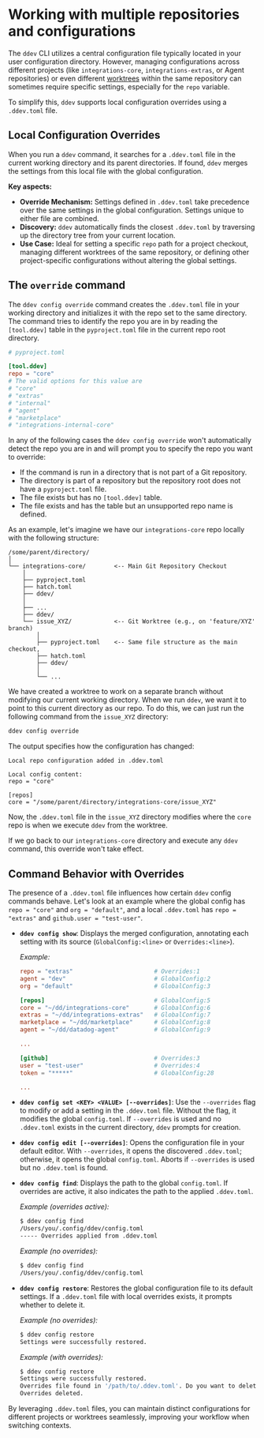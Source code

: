 # Working with multiple repositories and configurations

The `ddev` CLI utilizes a central configuration file typically located in your user configuration directory. However, managing configurations across different projects (like `integrations-core`, `integrations-extras`, or Agent repositories) or even different [worktrees](https://git-scm.com/docs/git-worktree) within the same repository can sometimes require specific settings, especially for the `repo` variable.

To simplify this, `ddev` supports local configuration overrides using a `.ddev.toml` file.

## Local Configuration Overrides

When you run a `ddev` command, it searches for a `.ddev.toml` file in the current working directory and its parent directories. If found, `ddev` merges the settings from this local file with the global configuration.

**Key aspects:**

*   **Override Mechanism:** Settings defined in `.ddev.toml` take precedence over the same settings in the global configuration. Settings unique to either file are combined.
*   **Discovery:** `ddev` automatically finds the closest `.ddev.toml` by traversing up the directory tree from your current location.
*   **Use Case:** Ideal for setting a specific `repo` path for a project checkout, managing different worktrees of the same repository, or defining other project-specific configurations without altering the global settings.

## The `override` command

The `ddev config override` command creates the `.ddev.toml` file in your working directory and initializes it with the repo set to the same directory. The command tries to identify the repo you are in by reading the `[tool.ddev]` table in the `pyproject.toml` file in the current repo root directory.

```toml
# pyproject.toml

[tool.ddev]
repo = "core"
# The valid options for this value are
# "core"
# "extras"
# "internal"
# "agent"
# "marketplace"
# "integrations-internal-core"
```

In any of the following cases the `ddev config override` won't automatically detect the repo you are in and will prompt you to specify the repo you want to override:

* If the command is run in a directory that is not part of a Git repository.
* The directory is part of a repository but the repository root does not have a `pyproject.toml` file.
* The file exists but has no `[tool.ddev]` table.
* The file exists and has the table but an unsupported repo name is defined.

As an example, let's imagine we have our `integrations-core` repo locally with the following structure:

```
/some/parent/directory/
│
└── integrations-core/        <-- Main Git Repository Checkout
    │
    ├── pyproject.toml
    ├── hatch.toml
    ├── ddev/
    │
    ├── ...
    ├── ddev/
    └── issue_XYZ/            <-- Git Worktree (e.g., on 'feature/XYZ' branch)
        │
        ├── pyproject.toml    <-- Same file structure as the main checkout,
        ├── hatch.toml
        ├── ddev/
        │
        └── ...
```

We have created a worktree to work on a separate branch without modifying our current working directory. When we run `ddev`, we want it to point to this current directory as our repo. To do this, we can just run the following command from the `issue_XYZ` directory:

```bash
ddev config override
```

The output specifies how the configuration has changed:

```
Local repo configuration added in .ddev.toml

Local config content:
repo = "core"

[repos]
core = "/some/parent/directory/integrations-core/issue_XYZ"
```

Now, the `.ddev.toml` file in the `issue_XYZ` directory modifies where the `core` repo is when we execute `ddev` from the worktree.

If we go back to our `integrations-core` directory and execute any `ddev` command, this override won't take effect.


## Command Behavior with Overrides

The presence of a `.ddev.toml` file influences how certain `ddev` config commands behave. Let's look at an example where the global config has `repo = "core"` and `org = "default"`, and a local `.ddev.toml` has `repo = "extras"` and `github.user = "test-user"`.

*   **`ddev config show`**: Displays the merged configuration, annotating each setting with its source (`GlobalConfig:<line>` or `Overrides:<line>`).

    *Example:*
    ```toml
    repo = "extras"                       # Overrides:1
    agent = "dev"                         # GlobalConfig:2
    org = "default"                       # GlobalConfig:3

    [repos]                               # GlobalConfig:5
    core = "~/dd/integrations-core"       # GlobalConfig:6
    extras = "~/dd/integrations-extras"   # GlobalConfig:7
    marketplace = "~/dd/marketplace"      # GlobalConfig:8
    agent = "~/dd/datadog-agent"          # GlobalConfig:9

    ...

    [github]                              # Overrides:3
    user = "test-user"                    # Overrides:4
    token = "*****"                       # GlobalConfig:28

    ...
    ```

*   **`ddev config set <KEY> <VALUE> [--overrides]`**: Use the `--overrides` flag to modify or add a setting in the `.ddev.toml` file. Without the flag, it modifies the global `config.toml`. If `--overrides` is used and no `.ddev.toml` exists in the current directory, `ddev` prompts for creation.

*   **`ddev config edit [--overrides]`**: Opens the configuration file in your default editor. With `--overrides`, it opens the discovered `.ddev.toml`; otherwise, it opens the global `config.toml`. Aborts if `--overrides` is used but no `.ddev.toml` is found.

*   **`ddev config find`**: Displays the path to the global `config.toml`. If overrides are active, it also indicates the path to the applied `.ddev.toml`.

    *Example (overrides active):*
    ```bash
    $ ddev config find
    /Users/you/.config/ddev/config.toml
    ----- Overrides applied from .ddev.toml
    ```
    *Example (no overrides):*
    ```bash
    $ ddev config find
    /Users/you/.config/ddev/config.toml
    ```

*   **`ddev config restore`**: Restores the global configuration file to its default settings. If a `.ddev.toml` file with local overrides exists, it prompts whether to delete it.

    *Example (no overrides):*
    ```bash
    $ ddev config restore
    Settings were successfully restored.
    ```

    *Example (with overrides):*
    ```bash
    $ ddev config restore
    Settings were successfully restored.
    Overrides file found in '/path/to/.ddev.toml'. Do you want to delete it? [y/N]: y
    Overrides deleted.
    ```

By leveraging `.ddev.toml` files, you can maintain distinct configurations for different projects or worktrees seamlessly, improving your workflow when switching contexts.
